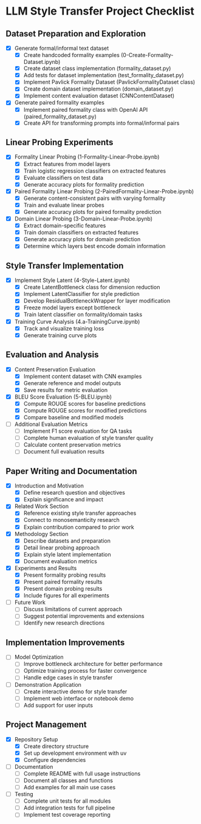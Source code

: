 # LLM Style Transfer Project Checklist

## Dataset Preparation and Exploration

- [x] Generate formal/informal text dataset
  - [x] Create handcoded formality examples (0-Create-Formality-Dataset.ipynb)
  - [x] Create dataset class implementation (formality_dataset.py)
  - [x] Add tests for dataset implementation (test_formality_dataset.py)
  - [x] Implement Pavlick Formality Dataset (PavlickFormalityDataset class)
  - [x] Create domain dataset implementation (domain_dataset.py)
  - [x] Implement content evaluation dataset (CNNContentDataset)

- [x] Generate paired formality examples
  - [x] Implement paired formality class with OpenAI API (paired_formality_dataset.py)
  - [x] Create API for transforming prompts into formal/informal pairs

## Linear Probing Experiments

- [x] Formality Linear Probing (1-Formality-Linear-Probe.ipynb)
  - [x] Extract features from model layers
  - [x] Train logistic regression classifiers on extracted features
  - [x] Evaluate classifiers on test data
  - [x] Generate accuracy plots for formality prediction

- [x] Paired Formality Linear Probing (2-PairedFormality-Linear-Probe.ipynb)
  - [x] Generate content-consistent pairs with varying formality
  - [x] Train and evaluate linear probes
  - [x] Generate accuracy plots for paired formality prediction

- [x] Domain Linear Probing (3-Domain-Linear-Probe.ipynb)
  - [x] Extract domain-specific features
  - [x] Train domain classifiers on extracted features
  - [x] Generate accuracy plots for domain prediction
  - [x] Determine which layers best encode domain information

## Style Transfer Implementation

- [x] Implement Style Latent (4-Style-Latent.ipynb)
  - [x] Create LatentBottleneck class for dimension reduction
  - [x] Implement LatentClassifier for style prediction
  - [x] Develop ResidualBottleneckWrapper for layer modification
  - [x] Freeze model layers except bottleneck
  - [x] Train latent classifier on formality/domain tasks

- [x] Training Curve Analysis (4.a-TrainingCurve.ipynb)
  - [x] Track and visualize training loss
  - [x] Generate training curve plots

## Evaluation and Analysis

- [x] Content Preservation Evaluation
  - [x] Implement content dataset with CNN examples
  - [x] Generate reference and model outputs
  - [x] Save results for metric evaluation

- [x] BLEU Score Evaluation (5-BLEU.ipynb)
  - [x] Compute ROUGE scores for baseline predictions
  - [x] Compute ROUGE scores for modified predictions
  - [x] Compare baseline and modified models

- [ ] Additional Evaluation Metrics
  - [ ] Implement F1 score evaluation for QA tasks
  - [ ] Complete human evaluation of style transfer quality
  - [ ] Calculate content preservation metrics
  - [ ] Document full evaluation results

## Paper Writing and Documentation

- [x] Introduction and Motivation
  - [x] Define research question and objectives
  - [x] Explain significance and impact

- [x] Related Work Section
  - [x] Reference existing style transfer approaches
  - [x] Connect to monosemanticity research
  - [x] Explain contribution compared to prior work

- [x] Methodology Section
  - [x] Describe datasets and preparation
  - [x] Detail linear probing approach
  - [x] Explain style latent implementation
  - [x] Document evaluation metrics

- [x] Experiments and Results
  - [x] Present formality probing results
  - [x] Present paired formality results
  - [x] Present domain probing results
  - [x] Include figures for all experiments

- [ ] Future Work
  - [ ] Discuss limitations of current approach
  - [ ] Suggest potential improvements and extensions
  - [ ] Identify new research directions

## Implementation Improvements

- [ ] Model Optimization
  - [ ] Improve bottleneck architecture for better performance
  - [ ] Optimize training process for faster convergence
  - [ ] Handle edge cases in style transfer

- [ ] Demonstration Application
  - [ ] Create interactive demo for style transfer
  - [ ] Implement web interface or notebook demo
  - [ ] Add support for user inputs

## Project Management

- [x] Repository Setup
  - [x] Create directory structure
  - [x] Set up development environment with uv
  - [x] Configure dependencies

- [ ] Documentation
  - [ ] Complete README with full usage instructions
  - [ ] Document all classes and functions
  - [ ] Add examples for all main use cases

- [ ] Testing
  - [ ] Complete unit tests for all modules
  - [ ] Add integration tests for full pipeline
  - [ ] Implement test coverage reporting
